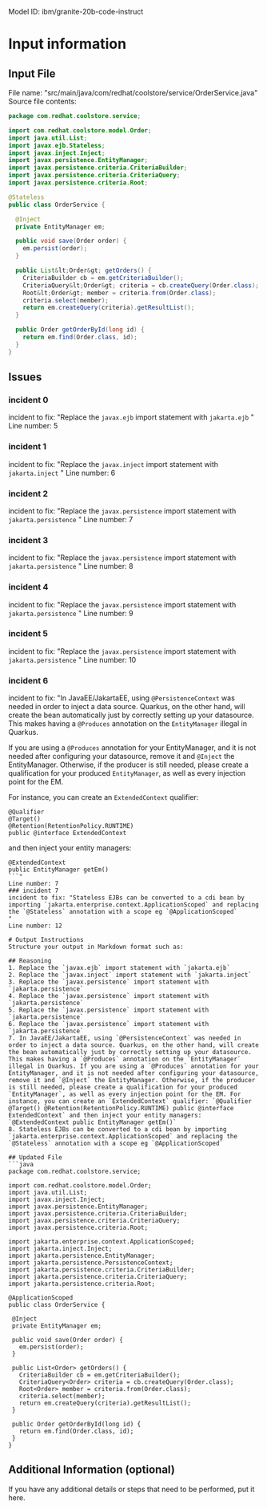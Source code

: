 Model ID: ibm/granite-20b-code-instruct
# Input information

## Input File

File name: "src/main/java/com/redhat/coolstore/service/OrderService.java"
Source file contents:
```java
package com.redhat.coolstore.service;

import com.redhat.coolstore.model.Order;
import java.util.List;
import javax.ejb.Stateless;
import javax.inject.Inject;
import javax.persistence.EntityManager;
import javax.persistence.criteria.CriteriaBuilder;
import javax.persistence.criteria.CriteriaQuery;
import javax.persistence.criteria.Root;

@Stateless
public class OrderService {

  @Inject
  private EntityManager em;

  public void save(Order order) {
    em.persist(order);
  }

  public List&lt;Order&gt; getOrders() {
    CriteriaBuilder cb = em.getCriteriaBuilder();
    CriteriaQuery&lt;Order&gt; criteria = cb.createQuery(Order.class);
    Root&lt;Order&gt; member = criteria.from(Order.class);
    criteria.select(member);
    return em.createQuery(criteria).getResultList();
  }

  public Order getOrderById(long id) {
    return em.find(Order.class, id);
  }
}
```

## Issues

### incident 0
incident to fix: "Replace the `javax.ejb` import statement with `jakarta.ejb` "
Line number: 5
### incident 1
incident to fix: "Replace the `javax.inject` import statement with `jakarta.inject` "
Line number: 6
### incident 2
incident to fix: "Replace the `javax.persistence` import statement with `jakarta.persistence` "
Line number: 7
### incident 3
incident to fix: "Replace the `javax.persistence` import statement with `jakarta.persistence` "
Line number: 8
### incident 4
incident to fix: "Replace the `javax.persistence` import statement with `jakarta.persistence` "
Line number: 9
### incident 5
incident to fix: "Replace the `javax.persistence` import statement with `jakarta.persistence` "
Line number: 10
### incident 6
incident to fix: "In JavaEE/JakartaEE, using `@PersistenceContext` was needed in order to inject a data source. Quarkus, on the other hand,
 will create the bean automatically just by correctly setting up your datasource. This makes having a `@Produces` annotation
 on the `EntityManager` illegal in Quarkus.
 
 If you are using a `@Produces` annotation for your EntityManager, and it is not needed after configuring your datasource, remove it and `@Inject` the EntityManager.
 Otherwise, if the producer is still needed, please create a qualification for your produced `EntityManager`, as well as every injection point for the EM.
 
 For instance, you can create an `ExtendedContext` qualifier:
 ```
 @Qualifier
 @Target()
 @Retention(RetentionPolicy.RUNTIME)
 public @interface ExtendedContext 
 ```
 and then inject your entity managers:
 ```
 @ExtendedContext
 public EntityManager getEm() 
 ```"
Line number: 7
### incident 7
incident to fix: "Stateless EJBs can be converted to a cdi bean by importing `jakarta.enterprise.context.ApplicationScoped` and replacing the `@Stateless` annotation with a scope eg `@ApplicationScoped`
"
Line number: 12

# Output Instructions
Structure your output in Markdown format such as:

## Reasoning
1. Replace the `javax.ejb` import statement with `jakarta.ejb`
2. Replace the `javax.inject` import statement with `jakarta.inject`
3. Replace the `javax.persistence` import statement with `jakarta.persistence`
4. Replace the `javax.persistence` import statement with `jakarta.persistence`
5. Replace the `javax.persistence` import statement with `jakarta.persistence`
6. Replace the `javax.persistence` import statement with `jakarta.persistence`
7. In JavaEE/JakartaEE, using `@PersistenceContext` was needed in order to inject a data source. Quarkus, on the other hand, will create the bean automatically just by correctly setting up your datasource. This makes having a `@Produces` annotation on the `EntityManager` illegal in Quarkus. If you are using a `@Produces` annotation for your EntityManager, and it is not needed after configuring your datasource, remove it and `@Inject` the EntityManager. Otherwise, if the producer is still needed, please create a qualification for your produced `EntityManager`, as well as every injection point for the EM. For instance, you can create an `ExtendedContext` qualifier: `@Qualifier @Target() @Retention(RetentionPolicy.RUNTIME) public @interface ExtendedContext` and then inject your entity managers: `@ExtendedContext public EntityManager getEm()`
8. Stateless EJBs can be converted to a cdi bean by importing `jakarta.enterprise.context.ApplicationScoped` and replacing the `@Stateless` annotation with a scope eg `@ApplicationScoped`

## Updated File
```java
package com.redhat.coolstore.service;

import com.redhat.coolstore.model.Order;
import java.util.List;
import javax.inject.Inject;
import javax.persistence.EntityManager;
import javax.persistence.criteria.CriteriaBuilder;
import javax.persistence.criteria.CriteriaQuery;
import javax.persistence.criteria.Root;

import jakarta.enterprise.context.ApplicationScoped;
import jakarta.inject.Inject;
import jakarta.persistence.EntityManager;
import jakarta.persistence.PersistenceContext;
import jakarta.persistence.criteria.CriteriaBuilder;
import jakarta.persistence.criteria.CriteriaQuery;
import jakarta.persistence.criteria.Root;

@ApplicationScoped
public class OrderService {

  @Inject
  private EntityManager em;

  public void save(Order order) {
    em.persist(order);
  }

  public List<Order> getOrders() {
    CriteriaBuilder cb = em.getCriteriaBuilder();
    CriteriaQuery<Order> criteria = cb.createQuery(Order.class);
    Root<Order> member = criteria.from(Order.class);
    criteria.select(member);
    return em.createQuery(criteria).getResultList();
  }

  public Order getOrderById(long id) {
    return em.find(Order.class, id);
  }
}
```

## Additional Information (optional)

If you have any additional details or steps that need to be performed, put it here.

